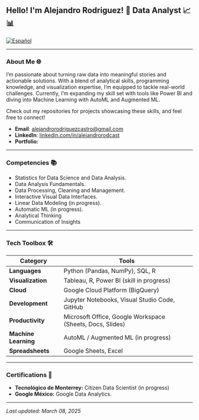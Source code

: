 ## Hello! I'm Alejandro Rodriguez! 👋 Data Analyst :chart_with_upwards_trend: :bar_chart:

[![Español](https://img.shields.io/badge/Leer_en_Español-%23E74C3C)](README_ES.md)

---
### About Me :globe_with_meridians:
I’m passionate about turning raw data into meaningful stories and actionable solutions. With a blend of analytical skills, programming knowledge, and visualization expertise, I’m equipped to tackle real-world challenges. Currently, I’m expanding my skill set with tools like Power BI and diving into Machine Learning with AutoML and Augmented ML.

Check out my repositories for projects showcasing these skills, and feel free to connect!

- **Email**: [alejandrorodriguezcastro@gmail.com](alejandrorodriguezcastro@gmail.com)
- **LinkedIn**: [linkedin.com/in/alejandrorodcast](https://www.linkedin.com/in/alejandrorodcast/)
- **Portfolio:**
---


### Competencies 📚


- Statistics for Data Science and Data Analysis.
- Data Analysis Fundamentals.
- Data Processing, Cleaning and Management.
- Interactive Visual Data Interfaces.
- Linear Data Modeling (in progress).
- Automatic ML (in progress).
- Analytical Thinking
- Communication of Insights


---


### Tech Toolbox 🛠️

| **Category**          | **Tools**                                           |
|-----------------------|-----------------------------------------------------|
| **Languages**         | Python (Pandas, NumPy), SQL, R                      |
| **Visualization**     | Tableau, R, Power BI (skill in progress)            |
| **Cloud**             | Google Cloud Platform (BigQuery)                    |
| **Development**       | Jupyter Notebooks, Visual Studio Code, GitHub       |
| **Productivity**      | Microsoft Office, Google Workspace (Sheets, Docs, Slides) |
| **Machine Learning**  | AutoML / Augmented ML (in progress)              |
| **Spreadsheets**      | Google Sheets, Excel                                |

---

### Certifications 📜
- **Tecnológico de Monterrey:** Citizen Data Scientist (in progress)
- **Google México:** Google Data Analytics. 

---

*Last updated: March 08, 2025*


<!--
**alejandrorodcast/alejandrorodcast** is a ✨ _special_ ✨ repository because its `README.md` (this file) appears on your GitHub profile.

